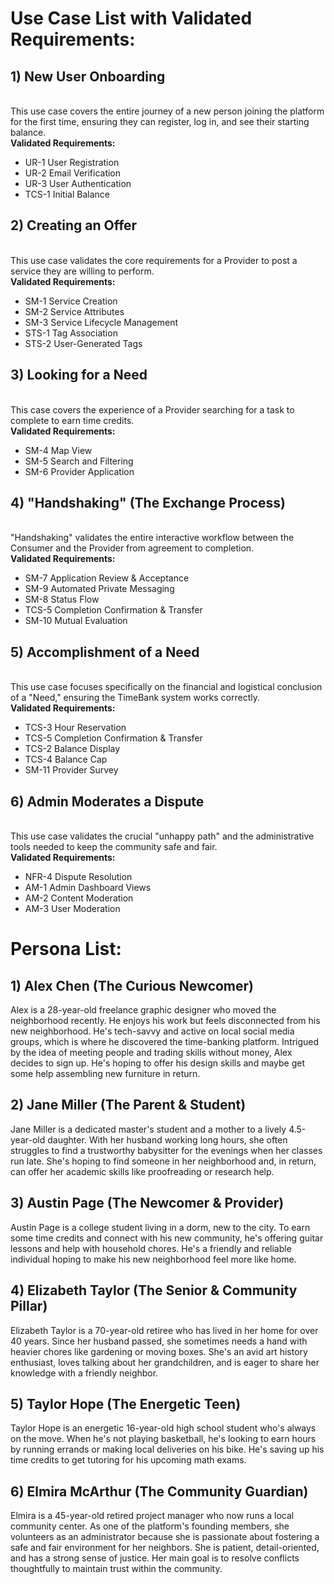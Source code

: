 # Use Case List with Validated Requirements:

## 1) New User Onboarding
<br>This use case covers the entire journey of a new person joining the platform for the first time, ensuring they can register, log in, and see their starting balance.
<br>**Validated Requirements:** 
- UR-1 User Registration
- UR-2 Email Verification
- UR-3 User Authentication
- TCS-1 Initial Balance

## 2) Creating an Offer
<br>This use case validates the core requirements for a Provider to post a service they are willing to perform.
<br>**Validated Requirements:**
- SM-1 Service Creation
- SM-2 Service Attributes
- SM-3 Service Lifecycle Management
- STS-1 Tag Association
- STS-2 User-Generated Tags

## 3) Looking for a Need
<br>This case covers the experience of a Provider searching for a task to complete to earn time credits.
<br>**Validated Requirements:**
- SM-4 Map View
- SM-5 Search and Filtering
- SM-6 Provider Application

## 4) "Handshaking" (The Exchange Process)
<br>"Handshaking" validates the entire interactive workflow between the Consumer and the Provider from agreement to completion.
<br>**Validated Requirements:**
- SM-7 Application Review & Acceptance
- SM-9 Automated Private Messaging
- SM-8 Status Flow
- TCS-5 Completion Confirmation & Transfer
- SM-10 Mutual Evaluation

## 5) Accomplishment of a Need
<br>This use case focuses specifically on the financial and logistical conclusion of a "Need," ensuring the TimeBank system works correctly.
<br>**Validated Requirements:**
- TCS-3 Hour Reservation
- TCS-5 Completion Confirmation & Transfer
- TCS-2 Balance Display
- TCS-4 Balance Cap
- SM-11 Provider Survey

## 6) Admin Moderates a Dispute
<br>This use case validates the crucial "unhappy path" and the administrative tools needed to keep the community safe and fair.
<br>**Validated Requirements:**
- NFR-4 Dispute Resolution
- AM-1 Admin Dashboard Views
- AM-2 Content Moderation
- AM-3 User Moderation

# Persona List:

## 1) Alex Chen (The Curious Newcomer)
Alex is a 28-year-old freelance graphic designer who moved the neighborhood recently. He enjoys his work but feels disconnected from his new neighborhood. He's tech-savvy and active on local social media groups, which is where he discovered the time-banking platform. Intrigued by the idea of meeting people and trading skills without money, Alex decides to sign up. He's hoping to offer his design skills and maybe get some help assembling new furniture in return.

## 2) Jane Miller (The Parent & Student)
Jane Miller is a dedicated master's student and a mother to a lively 4.5-year-old daughter. With her husband working long hours, she often struggles to find a trustworthy babysitter for the evenings when her classes run late. She's hoping to find someone in her neighborhood and, in return, can offer her academic skills like proofreading or research help.

## 3) Austin Page (The Newcomer & Provider)
Austin Page is a college student living in a dorm, new to the city. To earn some time credits and connect with his new community, he's offering guitar lessons and help with household chores. He's a friendly and reliable individual hoping to make his new neighborhood feel more like home.

## 4) Elizabeth Taylor (The Senior & Community Pillar)
Elizabeth Taylor is a 70-year-old retiree who has lived in her home for over 40 years. Since her husband passed, she sometimes needs a hand with heavier chores like gardening or moving boxes. She's an avid art history enthusiast, loves talking about her grandchildren, and is eager to share her knowledge with a friendly neighbor.

## 5) Taylor Hope (The Energetic Teen)
Taylor Hope is an energetic 16-year-old high school student who's always on the move. When he's not playing basketball, he's looking to earn hours by running errands or making local deliveries on his bike. He's saving up his time credits to get tutoring for his upcoming math exams.

## 6) Elmira McArthur (The Community Guardian)
Elmira is a 45-year-old retired project manager who now runs a local community center. As one of the platform's founding members, she volunteers as an administrator because she is passionate about fostering a safe and fair environment for her neighbors. She is patient, detail-oriented, and has a strong sense of justice. Her main goal is to resolve conflicts thoughtfully to maintain trust within the community.
